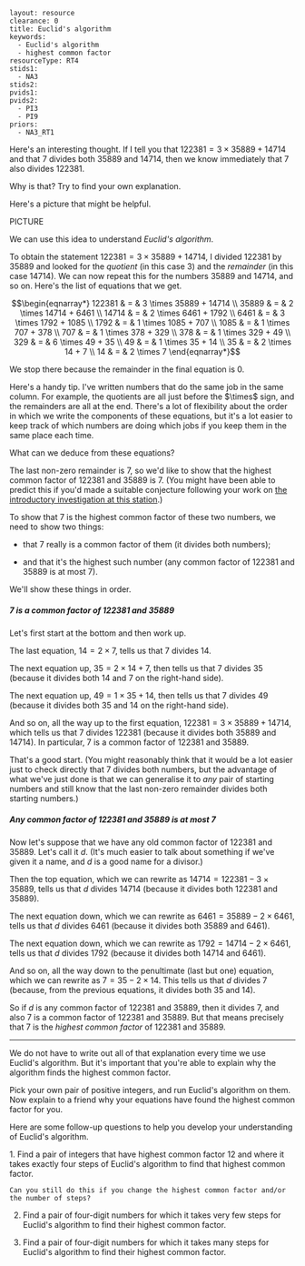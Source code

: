 ````
layout: resource
clearance: 0
title: Euclid's algorithm
keywords:
  - Euclid's algorithm
  - highest common factor
resourceType: RT4
stids1:
  - NA3
stids2:
pvids1:
pvids2:
  - PI3
  - PI9
priors:
  - NA3_RT1

````

Here's an interesting thought.  If I tell you that $122381 = 3 \times 35889 + 14714$ and that 7 divides both 35889 and 14714, then we know immediately that 7 also divides 122381.

<div class="well">

Why is that?  Try to find your own explanation.

</div>

Here's a picture that might be helpful.

PICTURE

We can use this idea to understand _Euclid's algorithm_.

To obtain the statement $122381 = 3 \times 35889 + 14714$, I divided 122381 by 35889 and looked for the _quotient_ (in this case 3) and the _remainder_ (in this case 14714).  We can now repeat this for the numbers 35889 and 14714, and so on.  Here's the list of equations that we get.

$$\begin{eqnarray*}
122381 & = & 3 \times 35889 + 14714 \\
35889 & = & 2 \times 14714 + 6461 \\
14714 & = & 2 \times 6461 + 1792 \\
6461 & = & 3 \times 1792 + 1085 \\
1792 & = & 1 \times 1085 + 707 \\
1085 & = & 1 \times 707 + 378 \\
707 & = & 1 \times 378 + 329 \\
378 & = & 1 \times 329 + 49 \\
329 & = & 6 \times 49 + 35 \\
49 & = & 1 \times 35 + 14 \\
35 & = & 2 \times 14 + 7 \\
14 & = & 2 \times 7
\end{eqnarray*}$$

We stop there because the remainder in the final equation is 0.

<div class="chalk">
Here's a handy tip.  I've written numbers that do the same job in the same column.  For example, the quotients are all just before the $\times$ sign, and the remainders are all at the end.  There's a lot of flexibility about the order in which we write the components of these equations, but it's a lot easier to keep track of which numbers are doing which jobs if you keep them in the same place each time.
</div>

What can we deduce from these equations?

The last non-zero remainder is 7, so we'd like to show that the highest common factor of 122381 and 35889 is 7.  (You might have been able to predict this if you'd made a suitable conjecture following your work on [the introductory investigation at this station](../NA3_RT1/index.html).)

To show that 7 is the highest common factor of these two numbers, we need to show two things:

* that 7 really is a common factor of them (it divides both numbers);

* and that it's the highest such number (any common factor of 122381 and 35889 is at most 7).

We'll show these things in order.

##### 7 is a common factor of 122381 and 35889

Let's first start at the bottom and then work up.

The last equation, $14 = 2 \times 7$, tells us that 7 divides 14.

The next equation up, $35 = 2 \times 14 + 7$, then tells us that 7 divides 35 (because it divides both 14 and 7 on the right-hand side).

The next equation up, $49 = 1 \times 35 + 14$, then tells us that 7 divides 49 (because it divides both 35 and 14 on the right-hand side).

And so on, all the way up to the first equation, $122381 = 3 \times 35889 + 14714$, which tells us that 7 divides 122381 (because it divides both 35889 and 14714).  In particular, 7 is a common factor of 122381 and 35889.

That's a good start.  (You might reasonably think that it would be a lot easier just to check directly that 7 divides both numbers, but the advantage of what we've just done is that we can generalise it to _any_ pair of starting numbers and still know that the last non-zero remainder divides both starting numbers.)

##### Any common factor of 122381 and 35889 is at most 7

Now let's suppose that we have any old common factor of 122381 and 35889.  Let's call it $d$.  (It's much easier to talk about something if we've given it a name, and $d$ is a good name for a divisor.)

Then the top equation, which we can rewrite as $14714 = 122381 - 3 \times 35889$, tells us that $d$ divides 14714 (because it divides both 122381 and 35889).

The next equation down, which we can rewrite as $6461 = 35889 - 2 \times 6461$, tells us that $d$ divides 6461 (because it divides both 35889 and 6461).

The next equation down, which we can rewrite as $1792 = 14714 - 2 \times 6461$, tells us that $d$ divides 1792 (because it divides both 14714 and 6461).

And so on, all the way down to the penultimate (last but one) equation, which we can rewrite as $7 = 35 - 2 \times 14$.  This tells us that $d$ divides 7 (because, from the previous equations, it divides both 35 and 14).

So if $d$ is any common factor of 122381 and 35889, then it divides 7, and also 7 is a common factor of 122381 and 35889.  But that means precisely that 7 is the _highest common factor_ of 122381 and 35889.

* * *

We do not have to write out all of that explanation every time we use Euclid's algorithm.  But it's important that you're able to explain why the algorithm finds the highest common factor.

<div class="well">
Pick your own pair of positive integers, and run Euclid's algorithm on them.  Now explain to a friend why your equations have found the highest common factor for you.
</div>

Here are some follow-up questions to help you develop your understanding of Euclid's algorithm.

<div class="well">
1.  Find a pair of integers that have highest common factor 12 and where it takes exactly four steps of Euclid's algorithm to find that highest common factor.

    Can you still do this if you change the highest common factor and/or the number of steps?

2.  Find a pair of four-digit numbers for which it takes very few steps for Euclid's algorithm to find their highest common factor.

3.  Find a pair of four-digit numbers for which it takes many steps for Euclid's algorithm to find their highest common factor.
</div>
